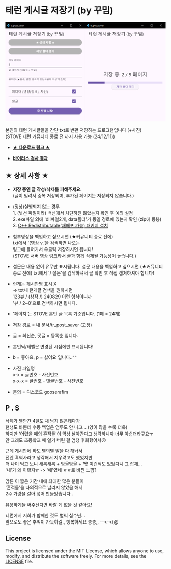 # 테런 게시글 저장기 (by 꾸밈)
![실행 화면](introduce.png)

본인의 테런 게시글들을 간단 txt로 변환 저장하는 프로그램입니다 (+사진)
<br>(STOVE 테런 커뮤니티 종료 전 까지 사용 가능 (24/12/11))

- **[★ 다운로드 링크 ★](https://drive.google.com/file/d/1kyzFBn_66mjIoIdpiZLsrRa4yu_Hj2hO/view)**

- **[바이러스 검사 결과](https://www.virustotal.com/gui/file/ca4ef7f28fa76880167fd20c2c7bdb608ab5b5c6b7c35da9987348a67bcd6788)**

## ★ 상세 사항 ★
- **저장 중엔 글 작성/삭제를 피해주세요.**
<br>(글이 밀려서 중복 저장되며, 추가된 페이지는 저장되지 않습니다.)

- (정상)실행되지 않는 경우
<br>1. (낯선 파일이라) 백신에서 차단하진 않았는지 확인 후 예외 설정
<br>2. exe파일 외에 'dll파일2개, data폴더'가 동일 경로에 있는지 확인 (zip에 동봉)
<br>3. [C++ Redistributable(재배포 가능) 패키지 설치](https://learn.microsoft.com/ko-kr/cpp/windows/latest-supported-vc-redist?view=msvc-170#latest-microsoft-visual-c-redistributable-version)

- 첨부영상을 백업하고 싶으시면 (★커뮤니티 종료 전에)
<br>txt에서 '(영상 v.'을 검색하면 나오는
<br>링크에 들어가서 우클릭 저장하시면 됩니다!
<br>(STOVE 서버 영상 링크라서 글과 함께 삭제될 가능성이 높습니다.)

- 설문은 내용 없이 유무만 표시됩니다.
  설문 내용을 백업하고 싶으시면 (★커뮤니티 종료 전에)
  txt에서 '/ 설문'을 검색하셔서 글 확인 후 직접 캡처하셔야 합니다!

- 런게는 게시판명 표시 X
  <br>-> txt내 런게글 검색을 원하시면
  <br>   123뷰 / (창작 /) 240829 이런 형식이니까
  <br>   '뷰 / 2~0'으로 검색하시면 됩니다.

- '페이지'는 STOVE 본인 글 목록 기준입니다. (1페 = 24개)

- 저장 경로 = 내 문서/tr_post_saver (고정)

- 글 = 최신순, 댓글 = 등록순 입니다.

- 본인닉/레벨은 변경된 시점에만 표시됩니다!

- b = 좋아요, p = 싫어요 입니다..^^

- 사진 파일명
<br>x-x = 글번호 - 사진번호
<br>x-x-x = 글번호 - 댓글번호 - 사진번호

- 문의 = 디스코드 gooserafim

## P . S
삭제가 별안간 4달도 채 남지 않은데다가
<br>현생도 바쁜데 수동 백업은 엄두도 안 나고... (양이 많을 수록 더욱)
<br>하지만 '어렸을 때의 흔적들'이 막상 날아간다고 생각하니까 너무 아쉽더라구요ㅜ
<br>안 그래도 초등학교 때 일기 버린 걸 엄청 후회했어서😥


근데 게시판에 하도 별의별 말을 다 해놔서
<br>전엔 흑역사라고 생각해서 지우려고도 했었지만
<br>더 나이 먹고 보니 새록새록 + 방울방울 + 헉! 이런적도 있었다니 그 잡채...
<br>'내'가 왜 이랬지ㅠ -> '애'였네 ㅎㅎ로 바뀐 느낌?


암튼 이 짧은 기간 내에 최대한 많은 분들이
<br>'흔적들'을 타의적으로 날리지 않았음 해서
<br>2주 가량을 갈아 넣어 만들었습니다..

유용하게들 써주신다면 바랄 게 없을 것 같아요!

테런에서 저희가 함께한 것도 벌써 십수년...
<br>앞으로도 좋은 추억이 가득하길,, 행복하세요 총총,, --<-<{@

## License
This project is licensed under the MIT License, which allows anyone to use, modify, and distribute the software freely. For more details, see the [LICENSE](./LICENSE) file.